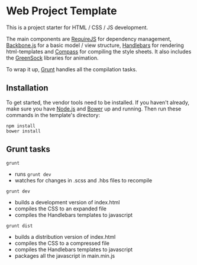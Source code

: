 # Web Project Template
This is a project starter for HTML / CSS / JS development.

The main components are [RequireJS](http://requirejs.org/) for dependency management,
[Backbone.js](http://backbonejs.org/) for a basic model / view structure, [Handlebars](http://handlebarsjs.com/)
for rendering html-templates and [Compass](http://compass-style.org/) for compiling the style sheets.
It also includes the [GreenSock](http://greensock.com/) libraries for animation.

To wrap it up, [Grunt](http://gruntjs.com/) handles all the compilation tasks.

## Installation
To get started, the vendor tools need to be installed. If you haven't already, make sure you have
[Node.js](http://nodejs.org/) and [Bower](http://bower.io/) up and running.
Then run these commands in the template's directory:
```
npm install
bower install
```

## Grunt tasks
```
grunt
```
- runs `grunt dev`
- watches for changes in .scss and .hbs files to recompile

```
grunt dev
```
- builds a development version of index.html
- compiles the CSS to an expanded file
- compiles the Handlebars templates to javascript

```
grunt dist
```
- builds a distribution version of index.html
- compiles the CSS to a compressed file
- compiles the Handlebars templates to javascript
- packages all the javascript in main.min.js